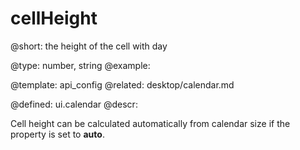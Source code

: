 cellHeight
=============


@short:
	the height of the cell with day

@type: number, string
@example:


@template:	api_config
@related: 
	desktop/calendar.md
    
@defined:	ui.calendar	
@descr:

Cell height can be calculated automatically from calendar size if the property is set to **auto**. 

